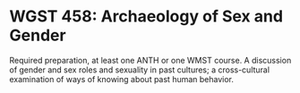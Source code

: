 # WGST 458: Archaeology of Sex and Gender

Required preparation, at least one ANTH or one WMST course. A discussion of gender and sex roles and sexuality in past cultures; a cross-cultural examination of ways of knowing about past human behavior.